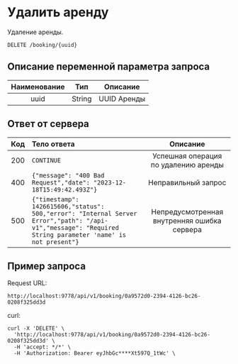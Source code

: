 # Удалить аренду
Удаление аренды.
```
DELETE /booking/{uuid}
```
## Описание переменной параметра запроса
| Наименование |   Тип   |   Описание  |
|:------------:|:-------:|:-----------:|
|    uuid      | String  | UUID Аренды |






## Ответ от сервера
| Код | Тело ответа                                                                                                                                                   |                  Описание                   |
|:---:|:--------------------------------------------------------------------------------------------------------------------------------------------------------------|:-------------------------------------------:|
| 200 | ```CONTINUE```                                                                                                                                                |    Успешная операция по удалению аренды     |
| 400 | ```{"message": "400 Bad Request","date": "2023-12-18T15:49:42.493Z"}```                                                                                       |             Неправильный запрос             |
| 500 | ```{"timestamp": 1426615606,"status": 500,"error": "Internal Server Error","path": "/api-v1","message": "Required String parameter 'name' is not present"}``` | Непредусмотренная внутренняя ошибка сервера |
## Пример запроса
Request URL:
```
http://localhost:9778/api/v1/booking/0a9572d0-2394-4126-bc26-0208f325dd3d
```
curl:
```
curl -X 'DELETE' \
  'http://localhost:9778/api/v1/booking/0a9572d0-2394-4126-bc26-0208f325dd3d' \
  -H 'accept: */*' \
  -H 'Authorization: Bearer eyJhbGc****Xt597Q_1tWc' \
  
```